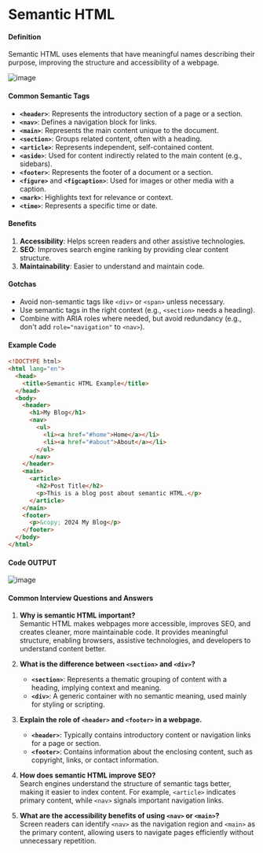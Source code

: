 # Semantic HTML

#### Definition

Semantic HTML uses elements that have meaningful names describing their purpose, improving the structure and accessibility of a webpage.

![image](https://github.com/user-attachments/assets/711bb61c-1df0-4d07-8b77-f25081c9480c)


#### Common Semantic Tags

- **`<header>`**: Represents the introductory section of a page or a section.
- **`<nav>`**: Defines a navigation block for links.
- **`<main>`**: Represents the main content unique to the document.
- **`<section>`**: Groups related content, often with a heading.
- **`<article>`**: Represents independent, self-contained content.
- **`<aside>`**: Used for content indirectly related to the main content (e.g., sidebars).
- **`<footer>`**: Represents the footer of a document or a section.
- **`<figure>`** and **`<figcaption>`**: Used for images or other media with a caption.
- **`<mark>`**: Highlights text for relevance or context.
- **`<time>`**: Represents a specific time or date.

#### Benefits

1. **Accessibility**: Helps screen readers and other assistive technologies.
2. **SEO**: Improves search engine ranking by providing clear content structure.
3. **Maintainability**: Easier to understand and maintain code.

#### Gotchas

- Avoid non-semantic tags like `<div>` or `<span>` unless necessary.
- Use semantic tags in the right context (e.g., `<section>` needs a heading).
- Combine with ARIA roles where needed, but avoid redundancy (e.g., don't add `role="navigation"` to `<nav>`).

#### Example Code

```html
<!DOCTYPE html>
<html lang="en">
  <head>
    <title>Semantic HTML Example</title>
  </head>
  <body>
    <header>
      <h1>My Blog</h1>
      <nav>
        <ul>
          <li><a href="#home">Home</a></li>
          <li><a href="#about">About</a></li>
        </ul>
      </nav>
    </header>
    <main>
      <article>
        <h2>Post Title</h2>
        <p>This is a blog post about semantic HTML.</p>
      </article>
    </main>
    <footer>
      <p>&copy; 2024 My Blog</p>
    </footer>
  </body>
</html>
```

#### Code OUTPUT
![image](https://github.com/user-attachments/assets/d250c56a-22bd-4460-a92a-be6f952cadad)


#### Common Interview Questions and Answers

1. **Why is semantic HTML important?**  
   Semantic HTML makes webpages more accessible, improves SEO, and creates cleaner, more maintainable code. It provides meaningful structure, enabling browsers, assistive technologies, and developers to understand content better.

2. **What is the difference between `<section>` and `<div>`?**

   - **`<section>`**: Represents a thematic grouping of content with a heading, implying context and meaning.
   - **`<div>`**: A generic container with no semantic meaning, used mainly for styling or scripting.

3. **Explain the role of `<header>` and `<footer>` in a webpage.**

   - **`<header>`**: Typically contains introductory content or navigation links for a page or section.
   - **`<footer>`**: Contains information about the enclosing content, such as copyright, links, or contact information.

4. **How does semantic HTML improve SEO?**  
   Search engines understand the structure of semantic tags better, making it easier to index content. For example, `<article>` indicates primary content, while `<nav>` signals important navigation links.

5. **What are the accessibility benefits of using `<nav>` or `<main>`?**  
   Screen readers can identify `<nav>` as the navigation region and `<main>` as the primary content, allowing users to navigate pages efficiently without unnecessary repetition.
